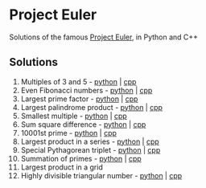 # Project Euler

Solutions of the famous [Project Euler](https://projecteuler.com/archives), in Python and C++

## Solutions

1. Multiples of 3 and 5 - [python](./py/1.py) | [cpp](./cpp/1.cpp)
2. Even Fibonacci numbers - [python](./py/2.py) | [cpp](./cpp/2.cpp)
3. Largest prime factor - [python](./py/3.py) | [cpp](./cpp/3.cpp)
4. Largest palindrome product - [python](./py/4.py) | [cpp](./cpp/4.cpp)
5. Smallest multiple - [python](./py/5.py) | [cpp](./cpp/5.cpp)
6. Sum square difference - [python](./py/6.py) | [cpp](./cpp/6.cpp)
7. 10001st prime - [python](./py/7.py) | [cpp](./cpp/7.cpp)
8. Largest product in a series - [python](./py/8.py) | [cpp](./cpp/8.cpp)
9. Special Pythagorean triplet - [python](./py/9.py) | [cpp](./cpp/9.cpp)
10. Summation of primes - [python](./py/10.py) | [cpp](./cpp/10.cpp)
11. Largest product in a grid
12. Highly divisible triangular number - [python](./py/12.py) | [cpp](./cpp/12.cpp)
